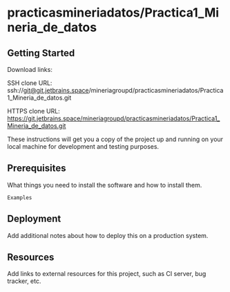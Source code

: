 # practicasmineriadatos/Practica1_Mineria_de_datos



## Getting Started

Download links:

SSH clone URL: ssh://git@git.jetbrains.space/mineriagroupd/practicasmineriadatos/Practica1_Mineria_de_datos.git

HTTPS clone URL: https://git.jetbrains.space/mineriagroupd/practicasmineriadatos/Practica1_Mineria_de_datos.git



These instructions will get you a copy of the project up and running on your local machine for development and testing purposes.

## Prerequisites

What things you need to install the software and how to install them.

```
Examples
```

## Deployment

Add additional notes about how to deploy this on a production system.

## Resources

Add links to external resources for this project, such as CI server, bug tracker, etc.
